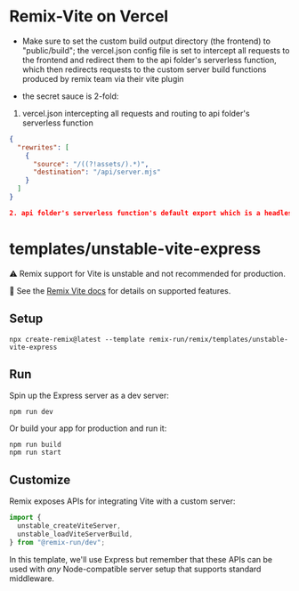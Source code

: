 # Remix-Vite on Vercel

- Make sure to set the custom build output directory (the frontend) to "public/build"; the vercel.json config file is set to intercept all requests to the frontend and redirect them to the api folder's serverless function, which then redirects requests to the custom server build functions produced by remix team via their vite plugin

- the secret sauce is 2-fold:

1. vercel.json intercepting all requests and routing to api folder's serverless function

```json
{
  "rewrites": [
    {
      "source": "/((?!assets/).*)",
      "destination": "/api/server.mjs"
    }
  ]
}

2. api folder's serverless function's default export which is a headless express (catchall application router with route handlers)

```

# templates/unstable-vite-express

⚠️ Remix support for Vite is unstable and not recommended for production.

📖 See the [Remix Vite docs][remix-vite-docs] for details on supported features.

## Setup

```shellscript
npx create-remix@latest --template remix-run/remix/templates/unstable-vite-express
```

## Run

Spin up the Express server as a dev server:

```shellscript
npm run dev
```

Or build your app for production and run it:

```shellscript
npm run build
npm run start
```

## Customize

Remix exposes APIs for integrating Vite with a custom server:

```ts
import {
  unstable_createViteServer,
  unstable_loadViteServerBuild,
} from "@remix-run/dev";
```

In this template, we'll use Express but remember that these APIs can be used with _any_ Node-compatible server setup that supports standard middleware.

[remix-vite-docs]: https://remix.run/docs/en/main/future/vite

